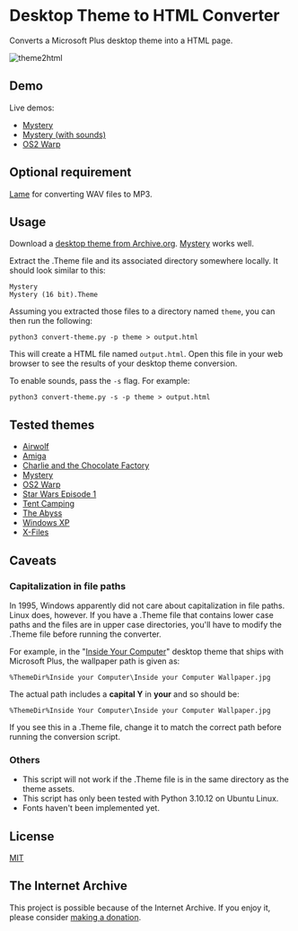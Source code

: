 # Desktop Theme to HTML Converter

Converts a Microsoft Plus desktop theme into a HTML page.

![theme2html](https://github.com/ruscoe/theme2html/assets/87952/26bfe315-1f20-439e-80ec-1d007026c9cf)

## Demo

Live demos:

* [Mystery](https://ruscoe.org/theme2html/mystery/)
* [Mystery (with sounds)](https://ruscoe.org/theme2html/mystery-sounds/)
* [OS2 Warp](https://ruscoe.org/theme2html/os2/)

## Optional requirement

[Lame](https://lame.sourceforge.io/) for converting WAV files to MP3.

## Usage

Download a [desktop theme from Archive.org](https://archive.org/details/windowsdesktopthemes).
[Mystery](https://archive.org/details/mystery_202005) works well.

Extract the .Theme file and its associated directory somewhere locally. It should
look similar to this:

```
Mystery
Mystery (16 bit).Theme
```

Assuming you extracted those files to a directory named `theme`, you can then run
the following:

`python3 convert-theme.py -p theme > output.html`

This will create a HTML file named `output.html`. Open this file in your web browser
to see the results of your desktop theme conversion.

To enable sounds, pass the `-s` flag. For example:

`python3 convert-theme.py -s -p theme > output.html`

## Tested themes

* [Airwolf](https://archive.org/details/airwolf_202004)
* [Amiga](https://archive.org/details/amiga_201808)
* [Charlie and the Chocolate Factory](https://archive.org/details/chchocmv)
* [Mystery](https://archive.org/details/mystery_202005)
* [OS2 Warp](https://archive.org/details/theme_os2_warp_202005)
* [Star Wars Episode 1](https://archive.org/details/sw1_202005)
* [Tent Camping](https://archive.org/details/camping_202005)
* [The Abyss](https://archive.org/details/abyss-x3)
* [Windows XP](https://archive.org/details/theme_xp_pack_202005)
* [X-Files](https://archive.org/details/xfthem15)

## Caveats

### Capitalization in file paths

In 1995, Windows apparently did not care about capitalization in file paths.
Linux does, however. If you have a .Theme file that contains lower case paths and
the files are in upper case directories, you'll have to modify the .Theme file
before running the converter.

For example, in the "[Inside Your Computer](https://archive.org/details/inside_201808)"
desktop theme that ships with Microsoft Plus, the wallpaper path is given as:

`%ThemeDir%Inside your Computer\Inside your Computer Wallpaper.jpg`

The actual path includes a **capital Y** in **your** and so should be:

`%ThemeDir%Inside Your Computer\Inside your Computer Wallpaper.jpg`

If you see this in a .Theme file, change it to match the correct path before
running the conversion script.

### Others

* This script will not work if the .Theme file is in the same directory as the theme assets.
* This script has only been tested with Python 3.10.12 on Ubuntu Linux.
* Fonts haven't been implemented yet.

## License

[MIT](https://mit-license.org)

## The Internet Archive

This project is possible because of the Internet Archive. If you enjoy it, please
consider [making a donation](https://archive.org/donate).
